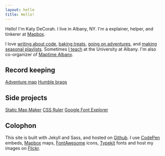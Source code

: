 ```yaml
---
layout: hello
title: Hello!
---
```


<p class="lead">Hello! I'm Katy DeCorah. I live in Albany, NY. I'm a explainer, helper, and tinkerer at <a href="//www.mapbox.com">Mapbox</a>.</p>

I love [writing about code](/card-catalog/#code), [baking treats](/card-catalog/#epicurean), [going on adventures](/card-catalog/#adventures), and [making seasonal playlists](/card-catalog/#playlists). Sometimes [I teach](/card-catalog/#teaching) at the University at Albany. I'm also co-organizer of [Maptime Albany](http://maptime.io/albany/).


## Record keeping

<a href="/map" class="btn-o">Adventure map</a> <a href="/humble-brags" class="btn-o">Humble brags</a>

## Side projects

<a href="http://staticmapmaker.com/" class="btn-o">Static Map Maker</a> <a href="http://katydecorah.com/css-ruler/" class="btn-o">CSS Ruler</a> <a href="http://katydecorah.com/google-font-explorer/" class="btn-o">Google Font Explorer</a>

## Colophon

This site is built with Jekyll and Sass, and hosted on [Github](https://github.com/katydecorah/katydecorah.github.com). I use [CodePen](http://codepen.io/) embeds, [Mapbox](https://www.mapbox.com/developers/api/static/) maps, [FontAwesome](http://fortawesome.github.io/Font-Awesome/icons/) icons,  [Typekit](https://typekit.com/) fonts and host my images on [Flickr](https://www.flickr.com/).
